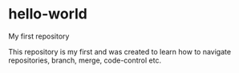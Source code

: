 # hello-world
My first repository

This repository is my first and was created to learn how to navigate repositories, branch, merge, code-control etc.
